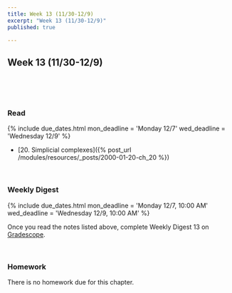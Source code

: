 ```yaml
---
title: Week 13 (11/30-12/9)
excerpt: "Week 13 (11/30-12/9)"
published: true

---
```


## Week 13 (11/30-12/9)

<br/>
<br/>

<br/>


### Read

{% include due_dates.html
mon_deadline = 'Monday 12/7'
wed_deadline = 'Wednesday 12/9'
%}


* [20. Simplicial complexes]({% post_url /modules/resources/_posts/2000-01-20-ch_20 %})

<br/>

### Weekly Digest

{% include due_dates.html
mon_deadline = 'Monday 12/7, 10:00 AM'
wed_deadline = 'Wednesday 12/9, 10:00 AM'
%}

Once you read the notes listed above, complete Weekly Digest 13 on [Gradescope](https://www.gradescope.com).

<br/>



### Homework

There is no homework due for this chapter. 
